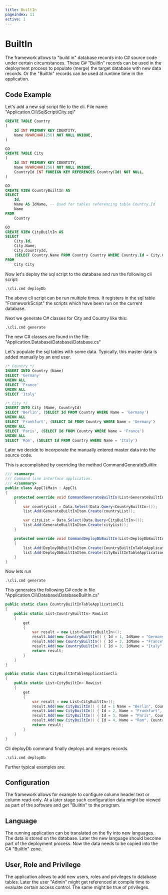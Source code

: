 ```yaml
---
title: BuiltIn
pageindex: 11
active: 1
--- 
```


# BuiltIn
The framework allows to "build in" database records into C# source code under certain circumstances. These C# "BuiltIn" records can be used in the deployment process to populate (merge) the target database with new data records. Or the "BuiltIn" records can be used at runtime time in the application.

## Code Example
Let's add a new sql script file to the cli. File name: "Application.Cli\SqlScript\City.sql"
```sql
CREATE TABLE Country
(
    Id INT PRIMARY KEY IDENTITY,
    Name NVARCHAR(256) NOT NULL UNIQUE,
)

GO
CREATE TABLE City
(
    Id INT PRIMARY KEY IDENTITY,
    Name NVARCHAR(256) NOT NULL UNIQUE,
    CountryId INT FOREIGN KEY REFERENCES Country(Id) NOT NULL,
)

GO
CREATE VIEW CountryBuiltIn AS
SELECT
    Id,
    Name AS IdName, -- Used for tables referencing table Country.Id
    Name
FROM
    Country

GO
CREATE VIEW CityBuiltIn AS
SELECT
    City.Id,
    City.Name,
    City.CountryId,
    (SELECT Country.Name FROM Country Country WHERE Country.Id = City.CountryId) AS CountryIdName
FROM
    City City
```

Now let's deploy the sql script to the database and run the following cli script:
```cmd
.\cli.cmd deployDb
```
The above cli script can be run multiple times. It registers in the sql table "FrameworkScript" the scripts which have been run on the current database.

Next we generate C# classes for City and Country like this:
```
.\cli.cmd generate
```
The new C# classes are found in the file: "Application.Database\Database\Database.cs"

Let's populate the sql tables with some data. Typically, this master data is added manually by an end user.

```sql
/* Country */
INSERT INTO Country (Name)
SELECT 'Germany'
UNION ALL
SELECT 'France'
UNION ALL
SELECT 'Italy'

/* City */
INSERT INTO City (Name, CountryId)
SELECT 'Berlin', (SELECT Id FROM Country WHERE Name = 'Germany')
UNION ALL
SELECT 'Frankfurt', (SELECT Id FROM Country WHERE Name = 'Germany')
UNION ALL
SELECT 'Paris', (SELECT Id FROM Country WHERE Name = 'France')
UNION ALL
SELECT 'Rom', (SELECT Id FROM Country WHERE Name = 'Italy')
```

Later we decide to incorporate the manually entered master data into the source code.

This is accomplished by overriding the method CommandGenerateBuiltIn:
```csharp
/// <summary>
/// Command line interface application.
/// </summary>
public class AppCliMain : AppCli
{
    protected override void CommandGenerateBuiltIn(List<GenerateBuiltInItem> list)
    {
        var countryList = Data.Select(Data.Query<CountryBuiltIn>());
        list.Add(GenerateBuiltInItem.Create(countryList));

        var cityList = Data.Select(Data.Query<CityBuiltIn>());
        list.Add(GenerateBuiltInItem.Create(cityList));
    }

    protected override void CommandDeployDbBuiltIn(List<DeployDbBuiltInItem> list)
    {
        list.Add(DeployDbBuiltInItem.Create(CountryBuiltInTableApplicationCli.RowList, nameof(CountryBuiltIn.Name), null));
        list.Add(DeployDbBuiltInItem.Create(CityBuiltInTableApplicationCli.RowList, nameof(CityBuiltIn.Name), null));
    }
}
```

Now lets run
```
.\cli.cmd generate
```
This generates the following C# code in file "Application.Cli\Database\DatabaseBuiltIn.cs"
```csharp
public static class CountryBuiltInTableApplicationCli
{
    public static List<CountryBuiltIn> RowList
    {
        get
        {
            var result = new List<CountryBuiltIn>();
            result.Add(new CountryBuiltIn() { Id = 1, IdName = "Germany", Name = "Germany" });
            result.Add(new CountryBuiltIn() { Id = 2, IdName = "France", Name = "France" });
            result.Add(new CountryBuiltIn() { Id = 3, IdName = "Italy", Name = "Italy" });
            return result;
        }
    }
}

public static class CityBuiltInTableApplicationCli
{
    public static List<CityBuiltIn> RowList
    {
        get
        {
            var result = new List<CityBuiltIn>();
            result.Add(new CityBuiltIn() { Id = 1 Name = "Berlin", CountryId = 1, CountryIdName = "Germany" });
            result.Add(new CityBuiltIn() { Id = 2, Name = "Frankfurt", CountryId = 1, CountryIdName = "Germany" });
            result.Add(new CityBuiltIn() { Id = 3, Name = "Paris", CountryId = 2, CountryIdName = "France" });
            result.Add(new CityBuiltIn() { Id = 4, Name = "Rom", CountryId = 3, CountryIdName = "Italy" });
            return result;
        }
    }
}
```
Cli deployDb command finally deploys and merges records.
```
.\cli.cmd deployDb
```

Further typical examples are:

## Configuration
The framework allows for example to configure column header text or column read-only. At a later stage such configuration data might be viewed as part of the software and get "BuiltIn" to the program.

## Language
The running application can be translated on the fly into new languages. The data is stored on the database. Later the new language should become part of the deployment process. Now the data needs to be copied into the C# "BuiltIn" zone.

## User, Role and Privilege
The application allows to add new users, roles and privileges to database tables. Later the user "Admin" might get referenced at compile time to evaluate certain access control. The same might be true of privileges.